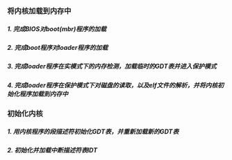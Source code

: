 ### 将内核加载到内存中
##### 1. 完成BIOS对boot(mbr)程序的加载

##### 2. 完成boot程序对loader程序的加载

##### 3. 完成loader程序在实模式下的内存检测，加载临时的GDT表并进入保护模式

##### 4. 完成loader程序在保护模式下对磁盘的读取，以及elf文件的解析，并将内核初始化程序加载到内存中

### 初始化内核
##### 1. 用内核程序的段描述符初始化GDT表，并重新加载新的GDT表
##### 2. 初始化并加载中断描述符表IDT